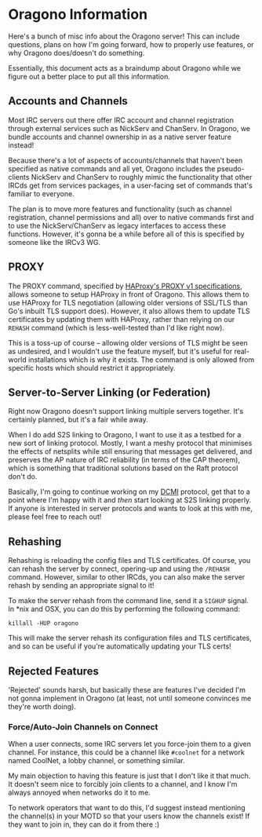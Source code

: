 # Oragono Information

Here's a bunch of misc info about the Oragono server! This can include questions, plans on
how I'm going forward, how to properly use features, or why Oragono does/doesn't do
something.

Essentially, this document acts as a braindump about Oragono while we figure out a better
place to put all this information.


## Accounts and Channels

Most IRC servers out there offer IRC account and channel registration through external
services such as NickServ and ChanServ. In Oragono, we bundle accounts and channel ownership
in as a native server feature instead!

Because there's a lot of aspects of accounts/channels that haven't been specified as native
commands and all yet, Oragono includes the pseudo-clients NickServ and ChanServ to roughly
mimic the functionality that other IRCds get from services packages, in a user-facing set
of commands that's familiar to everyone.

The plan is to move more features and functionality (such as channel registration, channel
permissions and all) over to native commands first and to use the NickServ/ChanServ as
legacy interfaces to access these functions. However, it's gonna be a while before all of
this is specified by someone like the IRCv3 WG.


## PROXY

The PROXY command, specified by [HAProxy's PROXY v1 specifications](https://www.haproxy.org/download/1.8/doc/proxy-protocol.txt),
allows someone to setup HAProxy in front of Oragono. This allows them to use HAProxy for
TLS negotiation (allowing older versions of SSL/TLS than Go's inbuilt TLS support does).
However, it also allows them to update TLS certificates by updating them with HAProxy,
rather than relying on our `REHASH` command (which is less-well-tested than I'd like
right now).

This is a toss-up of course – allowing older versions of TLS might be seen as undesired,
and I wouldn't use the feature myself, but it's useful for real-world installations which
is why it exists. The command is only allowed from specific hosts which should restrict it
appropriately.


## Server-to-Server Linking (or Federation)

Right now Oragono doesn't support linking multiple servers together. It's certainly planned,
but it's a fair while away.

When I do add S2S linking to Oragono, I want to use it as a testbed for a new sort of
linking protocol. Mostly, I want a meshy protocol that minimises the effects of netsplits
while still ensuring that messages get delivered, and preserves the AP nature of IRC
reliability (in terms of the CAP theorem), which is something that traditional solutions
based on the Raft protocol don't do.

Basically, I'm going to continue working on my [DCMI](https://github.com/DanielOaks/dcmi)
protocol, get that to a point where I'm happy with it and _then_ start looking at S2S
linking properly. If anyone is interested in server protocols and wants to look at this with
me, please feel free to reach out!


## Rehashing

Rehashing is reloading the config files and TLS certificates. Of course, you can rehash the
server by connect, opering-up and using the `/REHASH` command. However, similar to other
IRCds, you can also make the server rehash by sending an appropriate signal to it!

To make the server rehash from the command line, send it a `SIGHUP` signal. In *nix and OSX,
you can do this by performing the following command:

    killall -HUP oragono

This will make the server rehash its configuration files and TLS certificates, and so can be
useful if you're automatically updating your TLS certs!


## Rejected Features

'Rejected' sounds harsh, but basically these are features I've decided I'm not gonna
implement in Oragono (at least, not until someone convinces me they're worth doing).

### Force/Auto-Join Channels on Connect

When a user connects, some IRC servers let you force-join them to a given channel. For
instance, this could be a channel like `#coolnet` for a network named CoolNet, a lobby
channel, or something similar.

My main objection to having this feature is just that I don't like it that much. It doesn't
seem nice to forcibly join clients to a channel, and I know I'm always annoyed when networks
do it to me.

To network operators that want to do this, I'd suggest instead mentioning the channel(s) in
your MOTD so that your users know the channels exist! If they want to join in, they can do
it from there :)
